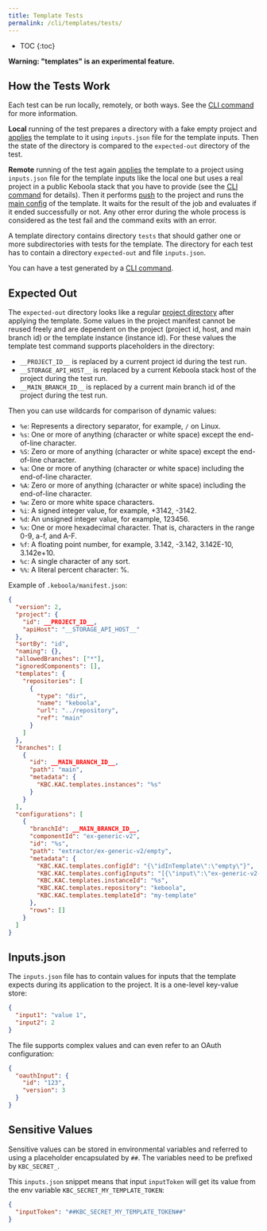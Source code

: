 ```yaml
---
title: Template Tests
permalink: /cli/templates/tests/
---
```


* TOC
{:toc}

**Warning: "templates" is an experimental feature.**

## How the Tests Work

Each test can be run locally, remotely, or both ways. See the [CLI command](/cli/commands/template/test/run/) for more information.

**Local** running of the test prepares a directory with a fake empty project and [applies](/cli/commands/local/template/use/) 
the template to it using `inputs.json` file for the template inputs. Then the state of the directory is compared 
to the `expected-out` directory of the test.

**Remote** running of the test again [applies](/cli/commands/local/template/use/) the template to a project 
using `inputs.json` file for the template inputs like the local one but uses a real project in a public Keboola stack 
that you have to provide (see the [CLI command](/cli/commands/template/test/run/) for details). Then it performs 
[push](/cli/commands/sync/push/) to the project and runs the [main config](/cli/templates/structure/#manifest) of the template.
It waits for the result of the job and evaluates if it ended successfully or not. Any other error during the whole process
is considered as the test fail and the command exits with an error.

A template directory contains directory `tests` that should gather one or more subdirectories with tests for the template.
The directory for each test has to contain a directory `expected-out` and file `inputs.json`. 

You can have a test generated by a [CLI command](/cli/commands/template/test/create/). 

## Expected Out

The `expected-out` directory looks like a regular [project directory](/cli/structure/) after applying the template. 
Some values in the project manifest cannot be reused freely and are dependent on the project 
(project id, host, and main branch id) or the template instance (instance id). For these values the template test command
supports placeholders in the directory:

- `__PROJECT_ID__` is replaced by a current project id during the test run.
- `__STORAGE_API_HOST__` is replaced by a current Keboola stack host of the project during the test run.
- `__MAIN_BRANCH_ID__` is replaced by a current main branch id of the project during the test run.

Then you can use wildcards for comparison of dynamic values:

- `%e`: Represents a directory separator, for example, `/` on Linux.
- `%s`: One or more of anything (character or white space) except the end-of-line character.
- `%S`: Zero or more of anything (character or white space) except the end-of-line character.
- `%a`: One or more of anything (character or white space) including the end-of-line character.
- `%A`: Zero or more of anything (character or white space) including the end-of-line character.
- `%w`: Zero or more white space characters.
- `%i`: A signed integer value, for example, +3142, -3142.
- `%d`: An unsigned integer value, for example, 123456.
- `%x`: One or more hexadecimal character. That is, characters in the range 0-9, a-f, and A-F.
- `%f`: A floating point number, for example, 3.142, -3.142, 3.142E-10, 3.142e+10.
- `%c`: A single character of any sort.
- `%%`: A literal percent character: %.

Example of `.keboola/manifest.json`:

```json
{
  "version": 2,
  "project": {
    "id": __PROJECT_ID__,
    "apiHost": "__STORAGE_API_HOST__"
  },
  "sortBy": "id",
  "naming": {},
  "allowedBranches": ["*"],
  "ignoredComponents": [],
  "templates": {
    "repositories": [
      {
        "type": "dir",
        "name": "keboola",
        "url": "../repository",
        "ref": "main"
      }
    ]
  },
  "branches": [
    {
      "id": __MAIN_BRANCH_ID__,
      "path": "main",
      "metadata": {
        "KBC.KAC.templates.instances": "%s"
      }
    }
  ],
  "configurations": [
    {
      "branchId": __MAIN_BRANCH_ID__,
      "componentId": "ex-generic-v2",
      "id": "%s",
      "path": "extractor/ex-generic-v2/empty",
      "metadata": {
        "KBC.KAC.templates.configId": "{\"idInTemplate\":\"empty\"}",
        "KBC.KAC.templates.configInputs": "[{\"input\":\"ex-generic-v2-oauth\",\"key\":\"authorization.oauth_api\"},{\"input\":\"ex-generic-v2-api-base-url\",\"key\":\"parameters.api.baseUrl\"}]",
        "KBC.KAC.templates.instanceId": "%s",
        "KBC.KAC.templates.repository": "keboola",
        "KBC.KAC.templates.templateId": "my-template"
      },
      "rows": []
    }
  ]
}

```

## Inputs.json

The `inputs.json` file has to contain values for inputs that the template expects during its application to the project.
It is a one-level key-value store:

```json
{
  "input1": "value 1",
  "input2": 2
}
```

The file supports complex values and can even refer to an OAuth configuration:

```json
{
  "oauthInput": {
    "id": "123",
    "version": 3
  }
}
```

## Sensitive Values

Sensitive values can be stored in environmental variables and referred to using a placeholder encapsulated by `##`. 
The variables need to be prefixed by `KBC_SECRET_`. 

This `inputs.json` snippet means that input `inputToken` will get its value from the env variable `KBC_SECRET_MY_TEMPLATE_TOKEN`:

```json
{
  "inputToken": "##KBC_SECRET_MY_TEMPLATE_TOKEN##"
}
```
